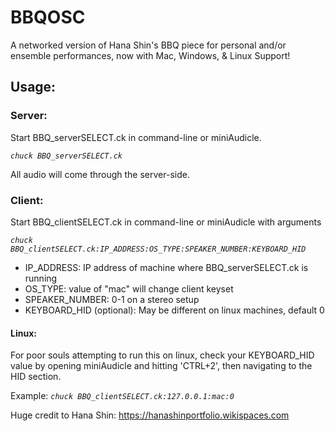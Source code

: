 # BBQOSC #

A networked version of Hana Shin's BBQ piece for personal and/or ensemble performances, now with Mac, Windows, & Linux Support!

## Usage: ##

### Server: ###
Start BBQ_serverSELECT.ck in command-line or miniAudicle.

*`chuck BBQ_serverSELECT.ck`*

All audio will come through the server-side.

### Client: ###
Start BBQ_clientSELECT.ck in command-line or miniAudicle with arguments

*`chuck BBQ_clientSELECT.ck:IP_ADDRESS:OS_TYPE:SPEAKER_NUMBER:KEYBOARD_HID`*

* IP_ADDRESS: IP address of machine where BBQ_serverSELECT.ck is running
* OS_TYPE: value of "mac" will change client keyset
* SPEAKER_NUMBER: 0-1 on a stereo setup
* KEYBOARD_HID (optional): May be different on linux machines, default 0

#### Linux: ####
For poor souls attempting to run this on linux, check your KEYBOARD_HID value by opening miniAudicle and hitting 'CTRL+2', then navigating to the HID section.

Example:
*`chuck BBQ_clientSELECT.ck:127.0.0.1:mac:0`*

Huge credit to Hana Shin: https://hanashinportfolio.wikispaces.com 
